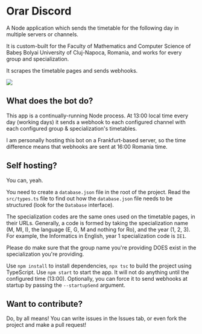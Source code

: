 # Orar Discord
A Node application which sends the timetable for the following day in multiple servers or channels.

It is custom-built for the Faculty of Mathematics and Computer Science of Babeș Bolyai University of Cluj-Napoca, Romania, and works for every group and specialization.

It scrapes the timetable pages and sends webhooks.

![](https://i.ibb.co/XDgsCYs/image.png)

## What does the bot do?
This app is a continually-running Node process. At 13:00 local time every day (working days) it sends a webhook to each configured channel with each configured group & specialization's timetables.

I am personally hosting this bot on a Frankfurt-based server, so the time difference means that webhooks are sent at 16:00 Romania time.

## Self hosting?
You can, yeah.

You need to create a `database.json` file in the root of the project. Read the `src/types.ts` file to find out how the `database.json` file needs to be structured (look for the `Database` interface).

The specialization codes are the same ones used on the timetable pages, in their URLs. Generally, a code is formed by taking the specialization name (M, MI, I), the language (E, G, M and nothing for Ro), and the year (1, 2, 3). For example, the Informatics in English, year 1 specialization code is `IE1`.

Please do make sure that the group name you're providing DOES exist in the specialization you're providing.

Use `npm install` to install dependencies, `npx tsc` to build the project using TypeScript. Use `npm start` to start the app. It will not do anything until the configured time (13:00). Optionally, you can force it to send webhooks at startup by passing the `--startupSend` argument.

## Want to contribute?
Do, by all means! You can write issues in the Issues tab, or even fork the project and make a pull request!
